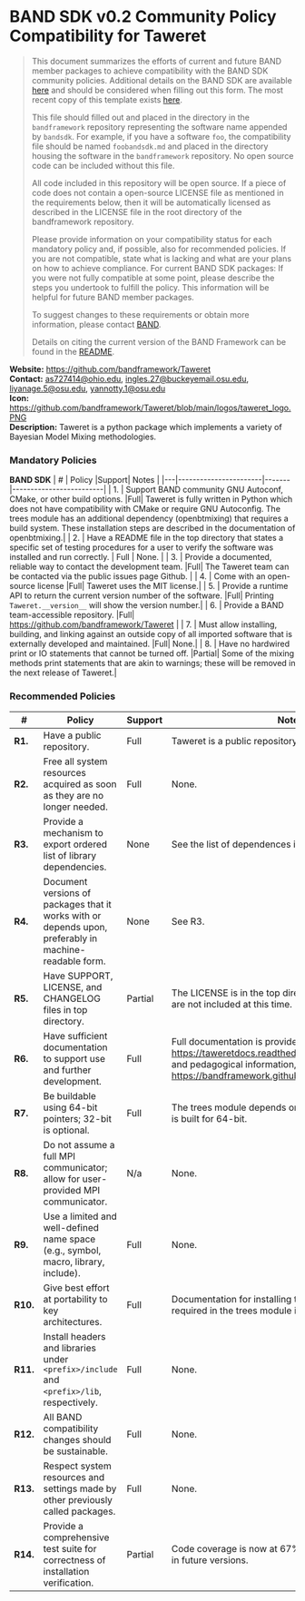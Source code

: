 # BAND SDK v0.2 Community Policy Compatibility for Taweret


> This document summarizes the efforts of current and future BAND member packages to achieve compatibility with the BAND SDK community policies.  Additional details on the BAND SDK are available [here](/resources/sdkpolicies/bandsdk.md) and should be considered when filling out this form. The most recent copy of this template exists [here](/resources/sdkpolicies/template.md).
>
> This file should filled out and placed in the directory in the `bandframework` repository representing the software name appended by `bandsdk`.  For example, if you have a software `foo`, the compatibility file should be named `foobandsdk.md` and placed in the directory housing the software in the `bandframework` repository. No open source code can be included without this file.
>
> All code included in this repository will be open source.  If a piece of code does not contain a open-source LICENSE file as mentioned in the requirements below, then it will be automatically licensed as described in the LICENSE file in the root directory of the bandframework repository.
>
> Please provide information on your compatibility status for each mandatory policy and, if possible, also for recommended policies. If you are not compatible, state what is lacking and what are your plans on how to achieve compliance. For current BAND SDK packages: If you were not fully compatible at some point, please describe the steps you undertook to fulfill the policy. This information will be helpful for future BAND member packages.
>
> To suggest changes to these requirements or obtain more information, please contact [BAND](https://bandframework.github.io/team).
>
> Details on citing the current version of the BAND Framework can be found in the [README](https://github.com/bandframework/bandframework).


**Website:** https://github.com/bandframework/Taweret \
**Contact:** as727414@ohio.edu, ingles.27@buckeyemail.osu.edu, liyanage.5@osu.edu, yannotty.1@osu.edu \
**Icon:** https://github.com/bandframework/Taweret/blob/main/logos/taweret_logo.PNG \
**Description:**  Taweret is a python package which implements a variety of Bayesian Model Mixing methodologies.

### Mandatory Policies

**BAND SDK**
| # | Policy                 |Support| Notes                   |
|---|-----------------------|-------|-------------------------|
| 1. | Support BAND community GNU Autoconf, CMake, or other build options. |Full| Taweret is fully written in Python which does not have compatibility with CMake or require GNU Autoconfig. The trees module has an additional dependency (openbtmixing) that requires a build system. These installation steps are described in the documentation of openbtmixing.|
| 2. | Have a README file in the top directory that states a specific set of testing procedures for a user to verify the software was installed and run correctly. | Full | None. |
| 3. | Provide a documented, reliable way to contact the development team. |Full| The Taweret team can be contacted via the public issues page Github. |
| 4. | Come with an open-source license |Full| Taweret uses the MIT license.|
| 5. | Provide a runtime API to return the current version number of the software. |Full| Printing `Taweret.__version__` will show the version number.|
| 6. | Provide a BAND team-accessible repository. |Full| https://github.com/bandframework/Taweret |
| 7. | Must allow installing, building, and linking against an outside copy of all imported software that is externally developed and maintained. |Full| None.|
| 8. | Have no hardwired print or IO statements that cannot be turned off. |Partial| Some of the mixing methods print statements that are akin to warnings; these will be removed in the next release of Taweret.|

### Recommended Policies

| # | Policy                 |Support| Notes                   |
|---|------------------------|-------|-------------------------|
|**R1.**| Have a public repository. |Full| Taweret is a public repository. |
|**R2.**| Free all system resources acquired as soon as they are no longer needed. |Full| None. |
|**R3.**| Provide a mechanism to export ordered list of library dependencies. |None| See the list of dependences in the `pyproject.toml` file. |
|**R4.**| Document versions of packages that it works with or depends upon, preferably in machine-readable form.  |None| See R3. |
|**R5.**| Have SUPPORT, LICENSE, and CHANGELOG files in top directory.  |Partial| The LICENSE is in the top directory, the other two files are not included at this time. |
|**R6.**| Have sufficient documentation to support use and further development.  |Full| Full documentation is provided at https://taweretdocs.readthedocs.io/en/latest/index.html and pedagogical information, including examples, at https://bandframework.github.io/Taweret/. |
|**R7.**| Be buildable using 64-bit pointers; 32-bit is optional. |Full| The trees module depends on a Ubuntu package which is built for 64-bit.|
|**R8.**| Do not assume a full MPI communicator; allow for user-provided MPI communicator. |N/a| None. |
|**R9.**| Use a limited and well-defined name space (e.g., symbol, macro, library, include). |Full| None.|
|**R10.**| Give best effort at portability to key architectures. |Full| Documentation for installing the Ubuntu package required in the trees module is provided. |
|**R11.**| Install headers and libraries under `<prefix>/include` and `<prefix>/lib`, respectively. |Full| None.|
|**R12.**| All BAND compatibility changes should be sustainable. |Full| None.|
|**R13.**| Respect system resources and settings made by other previously called packages. |Full| None.|
|**R14.**| Provide a comprehensive test suite for correctness of installation verification. |Partial| Code coverage is now at 67%; improvement will occur in future versions.|
